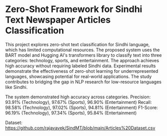 # Zero-Shot Framework for Sindhi Text Newspaper Articles Classification

This project explores zero-shot text classification for Sindhi language, which has limited computational resources. The proposed system uses the BART model and Hugging AI's transformers library to classify text into three categories: technology, sports, and entertainment. The approach achieves high accuracy without requiring labeled Sindhi data. Experimental results demonstrate the effectiveness of zero-shot learning for underrepresented languages, showcasing potential for real-world applications. The study contributes to bridging the gap in NLP research for low-resource languages like Sindhi.

The system demonstrated high accuracy across categories. 
Precision: 93.91% (Technology), 97.67% (Sports), 96.90% (Entertainment)
Recall: 98.58% (Technology), 97.02% (Sports), 94.81% (Entertainment)
F1-Score: 96.19% (Technology), 97.34% (Sports), 95.84% (Entertainment)

Dataset: https://github.com/rajavavek/SindMT/blob/main/Articles%20Dataset.csv
